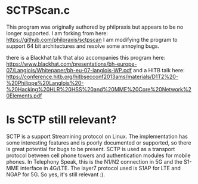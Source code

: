 # SCTPScan.c
This program was originally authored by philpraxis but appears to be no longer supported.
I am forking from here: https://github.com/philpraxis/sctpscan
I am modifying the program to support 64 bit architectures and resolve some annoying bugs.


there is a Blackhat talk that also accompanies this program here:
https://www.blackhat.com/presentations/bh-europe-07/Langlois/Whitepaper/bh-eu-07-langlois-WP.pdf
and a HITB talk here:
https://conference.hitb.org/hitbsecconf2013ams/materials/D1T2%20-%20Philippe%20Langlois%20-%20Hacking%20HLR%20HSS%20and%20MME%20Core%20Network%20Elements.pdf

# Is SCTP still relevant?
SCTP is a support Streamining protocol on Linux. The implementation has some interesting features
and is poorly documented or supported, so there is great potential for bugs to be present. SCTP is used as a transport protocol between cell phone towers
and authentication modules for mobile phones. In Telephony Speak, this is the N1/N2 connection in 5G and the S1-MME interface in 4G/LTE. The layer7 protocol used
is S1AP for LTE and NGAP for 5G. So yes, it's still relevant :).
